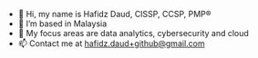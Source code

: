 - 👋 Hi, my name is Hafidz Daud, CISSP, CCSP, PMP®
- 🌱 I’m based in Malaysia
- 👾 My focus areas are data analytics, cybersecurity and cloud
- 📫 Contact me at hafidz.daud+github@gmail.com
